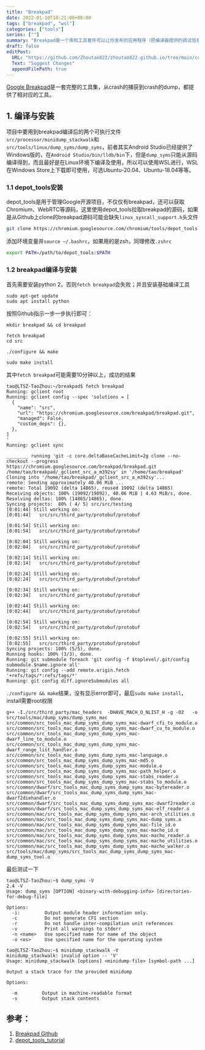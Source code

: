 ```yaml
---
title: "Breakpad"
date: 2022-01-10T10:21:00+08:00
tags: ["breakpad", "wsl"]
categories: ["tools"]
series: [""]
summary: "Breakpad是一个库和工具套件可以让你发布的应用程序（把编译器提供的调试信息剥离掉的）给用户，记录了崩溃紧凑的“dump”文件，发送回您的服务器，并从这些minidump产生C和C++堆栈踪迹。"
draft: false
editPost:
  URL: "https://github.com/Zhoutao822/zhoutao822.github.io/tree/main/content/"
  Text: "Suggest Changes"
  appendFilePath: true 
---
```


[Google Breakpad](https://links.jianshu.com/go?to=https%3A%2F%2Fchromium.googlesource.com%2Fbreakpad%2Fbreakpad)是一套完整的工具集，从crash的捕获到crash的dump，都提供了相对应的工具。

## 1. 编译与安装

项目中要用到breakpad编译后的两个可执行文件`src/processor/minidump_stackwalk`和`src/tools/linux/dump_syms/dump_syms`，前者其实Android Studio已经提供了Windows版的，在`Android Studio/bin/lldb/bin`下，但是`dump_syms`只能从源码编译得到，而且最好是在Linux环境下编译及使用，所以可以使用WSL进行，WSL在Windows Store上下载即可使用，可选Ubuntu-20.04、Ubuntu-18.04等等。

### 1.1  depot_tools安装

depot_tools是用于管理Google开源项目，不仅仅有breakpad，还可以获取Chromium、WebRTC等源码，这里使用depot_tools拉取breakpad的源码，如果是从Github上clone的breakpad源码可能会缺失`linux_syscall_support.h`头文件

```sh
git clone https://chromium.googlesource.com/chromium/tools/depot_tools.git
```

添加环境变量并`source ~/.bashrc`，如果用的是zsh，同理修改`.zshrc`

```sh
export PATH=/path/to/depot_tools:$PATH
```

### 1.2 breakpad编译与安装

首先需要安装python 2，否则`fetch breakpad`会失败；并且安装基础编译工具

```shell
sudo apt-get update
sudo apt install python

```

按照Github指示一步一步执行即可：

```shell
mkdir breakpad && cd breakpad

fetch breakpad
cd src

./configure && make

sudo make install
```

其中`fetch breakpad`可能需要10分钟以上，成功的结果

```shell
tao@LTSZ-TaoZhou:~/breakpad$ fetch breakpad
Running: gclient root
Running: gclient config --spec 'solutions = [
  {
    "name": "src",
    "url": "https://chromium.googlesource.com/breakpad/breakpad.git",
    "managed": False,
    "custom_deps": {},
  },
]
'
Running: gclient sync

________ running 'git -c core.deltaBaseCacheLimit=2g clone --no-checkout --progress https://chromium.googlesource.com/breakpad/breakpad.git /home/tao/breakpad/_gclient_src_a_m392sy' in '/home/tao/breakpad'
Cloning into '/home/tao/breakpad/_gclient_src_a_m392sy'...
remote: Sending approximately 40.06 MiB ...
remote: Total 19092 (delta 14865), reused 19092 (delta 14865)
Receiving objects: 100% (19092/19092), 40.06 MiB | 4.63 MiB/s, done.
Resolving deltas: 100% (14865/14865), done.
Syncing projects:  80% ( 4/ 5) src/src/testing
[0:01:44] Still working on:
[0:01:44]   src/src/third_party/protobuf/protobuf

[0:01:54] Still working on:
[0:01:54]   src/src/third_party/protobuf/protobuf

[0:02:04] Still working on:
[0:02:04]   src/src/third_party/protobuf/protobuf

[0:02:14] Still working on:
[0:02:14]   src/src/third_party/protobuf/protobuf

[0:02:24] Still working on:
[0:02:24]   src/src/third_party/protobuf/protobuf

[0:02:34] Still working on:
[0:02:34]   src/src/third_party/protobuf/protobuf

[0:02:44] Still working on:
[0:02:44]   src/src/third_party/protobuf/protobuf

[0:02:54] Still working on:
[0:02:54]   src/src/third_party/protobuf/protobuf

[0:02:55] Still working on:
[0:02:55]   src/src/third_party/protobuf/protobuf
Syncing projects: 100% (5/5), done.
Running hooks: 100% (3/3), done.
Running: git submodule foreach 'git config -f $toplevel/.git/config submodule.$name.ignore all'
Running: git config --add remote.origin.fetch '+refs/tags/*:refs/tags/*'
Running: git config diff.ignoreSubmodules all
```

`./configure && make`结果，没有显示error即可，最后`sudo make install`，install需要root权限

```shell
g++ -I./src/third_party/mac_headers  -DHAVE_MACH_O_NLIST_H -g -O2   -o src/tools/mac/dump_syms/dump_syms_mac src/common/src_tools_mac_dump_syms_dump_syms_mac-dwarf_cfi_to_module.o src/common/src_tools_mac_dump_syms_dump_syms_mac-dwarf_cu_to_module.o src/common/src_tools_mac_dump_syms_dump_syms_mac-dwarf_line_to_module.o src/common/src_tools_mac_dump_syms_dump_syms_mac-dwarf_range_list_handler.o src/common/src_tools_mac_dump_syms_dump_syms_mac-language.o src/common/src_tools_mac_dump_syms_dump_syms_mac-md5.o src/common/src_tools_mac_dump_syms_dump_syms_mac-module.o src/common/src_tools_mac_dump_syms_dump_syms_mac-path_helper.o src/common/src_tools_mac_dump_syms_dump_syms_mac-stabs_reader.o src/common/src_tools_mac_dump_syms_dump_syms_mac-stabs_to_module.o src/common/dwarf/src_tools_mac_dump_syms_dump_syms_mac-bytereader.o src/common/dwarf/src_tools_mac_dump_syms_dump_syms_mac-dwarf2diehandler.o src/common/dwarf/src_tools_mac_dump_syms_dump_syms_mac-dwarf2reader.o src/common/dwarf/src_tools_mac_dump_syms_dump_syms_mac-elf_reader.o src/common/mac/src_tools_mac_dump_syms_dump_syms_mac-arch_utilities.o src/common/mac/src_tools_mac_dump_syms_dump_syms_mac-dump_syms.o src/common/mac/src_tools_mac_dump_syms_dump_syms_mac-file_id.o src/common/mac/src_tools_mac_dump_syms_dump_syms_mac-macho_id.o src/common/mac/src_tools_mac_dump_syms_dump_syms_mac-macho_reader.o src/common/mac/src_tools_mac_dump_syms_dump_syms_mac-macho_utilities.o src/common/mac/src_tools_mac_dump_syms_dump_syms_mac-macho_walker.o src/tools/mac/dump_syms/src_tools_mac_dump_syms_dump_syms_mac-dump_syms_tool.o
```

最后测试一下

```shell
tao@LTSZ-TaoZhou:~$ dump_syms -V
2.4 -V
Usage: dump_syms [OPTION] <binary-with-debugging-info> [directories-for-debug-file]

Options:
  -i:         Output module header information only.
  -c          Do not generate CFI section
  -r          Do not handle inter-compilation unit references
  -v          Print all warnings to stderr
  -n <name>   Use specified name for name of the object
  -o <os>     Use specified name for the operating system
```

```shell
tao@LTSZ-TaoZhou:~$ minidump_stackwalk -V
minidump_stackwalk: invalid option -- 'V'
Usage: minidump_stackwalk [options] <minidump-file> [symbol-path ...]

Output a stack trace for the provided minidump

Options:

  -m         Output in machine-readable format
  -s         Output stack contents
```

## 参考：

1. [Breakpad Github](https://github.com/google/breakpad)
2. [depot_tools_tutorial](https://commondatastorage.googleapis.com/chrome-infra-docs/flat/depot_tools/docs/html/depot_tools_tutorial.html#_setting_up)